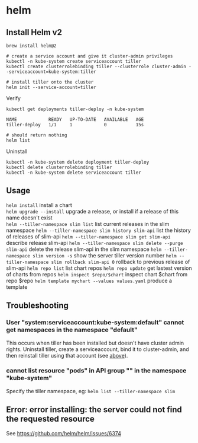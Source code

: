 # helm

## Install Helm v2

```
brew install helm@2

# create a service account and give it cluster-admin privileges
kubectl -n kube-system create serviceaccount tiller
kubectl create clusterrolebinding tiller --clusterrole cluster-admin --serviceaccount=kube-system:tiller

# install tiller onto the cluster
helm init --service-account=tiller
```

Verify

```
kubectl get deployments tiller-deploy -n kube-system

NAME            READY   UP-TO-DATE   AVAILABLE   AGE
tiller-deploy   1/1     1            0           15s

# should return nothing
helm list
```

Uninstall

```
kubectl -n kube-system delete deployment tiller-deploy
kubectl delete clusterrolebinding tiller
kubectl -n kube-system delete serviceaccount tiller
```

## Usage

`helm install` install a chart  
`helm upgrade --install` upgrade a release, or install if a release of this name doesn't exist  
`helm --tiller-namespace slim list` list current releases in the slim namespace
`helm --tiller-namespace slim history slim-api` list the history of releases of slim-api
`helm --tiller-namespace slim get slim-api` describe release slim-api
`helm --tiller-namespace slim delete --purge slim-api` delete the release slim-api in the slim namespace
`helm --tiller-namespace slim version -s` show the server tiller version number
`helm --tiller-namespace slim rollback slim-api 0` rollback to previous release of slim-api
`helm repo list` list chart repos
`helm repo update` get lastest version of charts from repos
`helm inspect $repo/$chart` inspect chart $chart from repo $repo
`helm template mychart --values values.yaml` produce a template

## Troubleshooting

### User "system:serviceaccount:kube-system:default" cannot get namespaces in the namespace "default"

This occurs when tiller has been installed but doesn't have cluster admin rights.
Uninstall tiller, create a serviceaccount, bind it to cluster-admin, and then reinstall tiller using that account (see [above](#install-helm-v2)).

### cannot list resource "pods" in API group "" in the namespace "kube-system"

Specify the tiller namespace, eg:
`helm list --tiller-namespace slim`

## Error: error installing: the server could not find the requested resource

See https://github.com/helm/helm/issues/6374
